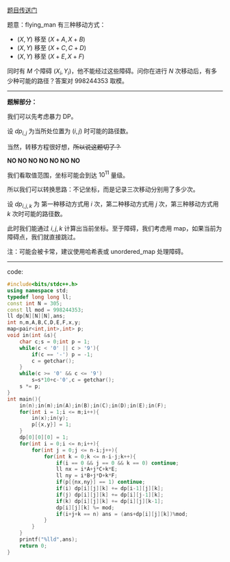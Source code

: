 [题目传送门](https://www.luogu.com.cn/problem/AT_abc265_e)

题意：flying_man 有三种移动方式：

- $(X,Y)$ 移至 $(X+A,X+B)$
- $(X,Y)$ 移至 $(X+C,C+D)$
- $(X,Y)$ 移至 $(X+E,X+F)$

同时有 $M$ 个障碍 $(X_i,Y_i)$，他不能经过这些障碍。问你在进行 $N$ 次移动后，有多少种可能的路径？答案对 $998244353$ 取模。

------------
**题解部分：**

我们可以先考虑暴力 DP。

设 $dp_{i,j}$ 为当所处位置为 $(i,j)$ 时可能的路径数。

当然，转移方程很好想，~~所以说这题切了？~~

**NO NO NO NO NO NO NO**

我们看取值范围，坐标可能会到达 $10^{11}$ 量级。

所以我们可以转换思路：不记坐标，而是记录三次移动分别用了多少次。

设 $dp_{i,j,k}$ 为 第一种移动方式用 $i$ 次，第二种移动方式用 $j$ 次，第三种移动方式用 $k$ 次时可能的路径数。

此时我们能通过 $i,j,k$ 计算出当前坐标。至于障碍，我们考虑用 map，如果当前为障碍点，我们就直接跳过。

注：可能会被卡常，建议使用哈希表或 unordered_map 处理障碍。

------------
code:
```cpp
#include<bits/stdc++.h>
using namespace std;
typedef long long ll;
const int N = 305;
const ll mod = 998244353;
ll dp[N][N][N],ans;
int n,m,A,B,C,D,E,F,x,y;
map<pair<int,int>,int> p;
void in(int &s){
    char c;s = 0;int p = 1;
    while(c < '0' || c > '9'){
        if(c == '-') p = -1;
        c = getchar();
    }
    while(c >= '0' && c <= '9')
        s=s*10+c-'0',c = getchar();
    s *= p;
}
int main(){
    in(n);in(m);in(A);in(B);in(C);in(D);in(E);in(F);
    for(int i = 1;i <= m;i++){
        in(x);in(y);
        p[{x,y}] = 1;
    }
    dp[0][0][0] = 1;
    for(int i = 0;i <= n;i++){
        for(int j = 0;j <= n-i;j++){
            for(int k = 0;k <= n-i-j;k++){
                if(i == 0 && j == 0 && k == 0) continue;
                ll nx = i*A+j*C+k*E;
                ll ny = i*B+j*D+k*F;
                if(p[{nx,ny}] == 1) continue;
                if(i) dp[i][j][k] += dp[i-1][j][k];
                if(j) dp[i][j][k] += dp[i][j-1][k];
                if(k) dp[i][j][k] += dp[i][j][k-1];
                dp[i][j][k] %= mod;
                if(i+j+k == n) ans = (ans+dp[i][j][k])%mod;
            }
        }
    }
    printf("%lld",ans);
    return 0;
}
```

